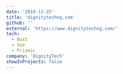 ```yaml
---
date: '2019-11-25'
title: 'dignitytechng.com'
github: ''
external: 'https://www.dignitytechng.com/'
tech:
  - Nuxt
  - Vue
  - Prismic
company: 'DignityTech'
showInProjects: false
---
```

